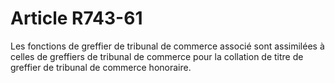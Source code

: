 # Article R743-61

Les fonctions de greffier de tribunal de commerce associé sont assimilées à celles de greffiers de tribunal de commerce pour la collation de titre de greffier de tribunal de commerce honoraire.
